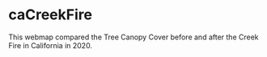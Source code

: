 # caCreekFire
This webmap compared the Tree Canopy Cover before and after the Creek Fire in California in 2020.
